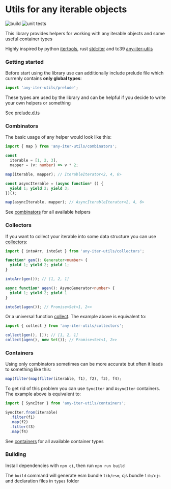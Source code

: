 # Utils for any iterable objects

![build](https://img.shields.io/github/actions/workflow/status/geopr/any-iter-utils/build.yml?label=build)
![unit tests](https://img.shields.io/github/actions/workflow/status/geopr/any-iter-utils/tests.yml?label=unit%20tests)

This library provides helpers for working with any iterable objects and some useful container types

Highly inspired by python [itertools](https://docs.python.org/3/library/itertools.html),
rust [std::iter](https://doc.rust-lang.org/std/iter/trait.Iterator.html) and tc39 [any-iter-utils](https://github.com/tc39/proposal-iterator-helpers)

### Getting started

Before start using the library use can additionally include prelude file which currenly contains **only global types**:

```ts
import 'any-iter-utils/prelude';
```

These types are used by the library and can be helpful if you decide to write your own helpers or something

See [prelude.d.ts](https://github.com/geopr/any-iter-utils/blob/main/prelude.d.ts)

### Combinators

The basic usage of any helper would look like this:

```ts
import { map } from 'any-iter-utils/combinators';

const
  iterable = [1, 2, 3],
  mapper = (v: number) => v * 2;

map(iterable, mapper); // IterableIterator<2, 4, 6>

const asyncIterable = (async function* () {
  yield 1; yield 2; yield 3;
})();

map(asyncIterable, mapper); // AsyncIterableIterator<2, 4, 6>
```

See [combinators](https://github.com/geopr/any-iter-utils/blob/main/src/combinators/README.md) for all available helpers

### Collectors

If you want to collect your iterable into some data structure you can use [collectors](https://github.com/geopr/any-iter-utils/blob/main/src/collectors/README.md):

```ts
import { intoArr, intoSet } from 'any-iter-utils/collectors';

function* gen(): Generator<number> {
  yield 1; yield 2; yield 1;
}

intoArr(gen()); // [1, 2, 1]

async function* agen(): AsyncGenerator<number> {
  yield 1; yield 2; yield 1
}

intoSet(agen()); // Promise<Set<1, 2>>
```

Or a universal function [collect](https://github.com/geopr/any-iter-utils/blob/main/src/collectors/README.md#collectiterable-anyiterableany-to-collectables-promisifycollectables-). 
The example above is equivalent to:

```ts
import { collect } from 'any-iter-utils/collectors';

collect(gen(), []); // [1, 2, 1]
collect(agen(), new Set()); // Promise<Set<1, 2>>
```

### Containers

Using only combinators sometimes can be more accurate but often it leads to something like this:

```ts
map(filter(map(filter(iterable, f1), f2), f3), f4);
```

To get rid of this problem you can use `SyncIter` and `AsyncIter` containers.
The example above is equivalent to:

```ts
import { SyncIter } from 'any-iter-utils/containers';

SyncIter.from(iterable)
  .filter(f1)
  .map(f2)
  .filter(f3)
  .map(f4)
```

See [containers](https://github.com/geopr/any-iter-utils/blob/main/src/containers/README.md) for all available container types

### Building

Install dependencies with `npm ci`, then run `npm run build`

The `build` command will generate esm bundle `lib/esm`, cjs bundle `lib/cjs` and declaration files in `types` folder
